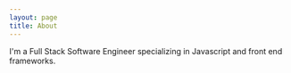 ```yaml
---
layout: page
title: About
---
```


<p class="message">
 I'm a Full Stack Software Engineer specializing in Javascript and front end frameworks.
</p>


